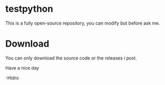# testpython
This is a fully open-source repository, you can modify but before ask me.
# Download
You can only download the source code or the releases i post.

Have a nice day

-Hidro
